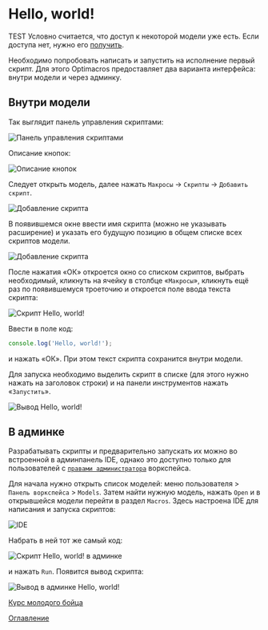 # Hello, world!
TEST
Условно считается, что доступ к некоторой модели уже есть. Если доступа нет, нужно его [получить](../appendix/needHelp.md).

Необходимо попробовать написать и запустить на исполнение первый скрипт. Для этого Optimacros предоставляет два варианта интерфейса: внутри модели и через админку.

## Внутри модели

Так выглядит панель управления скриптами:

![Панель управления скриптами](./pic/hw_toolbarOfScripts.png)

Описание кнопок:

![Описание кнопок](./pic/hw_manualButtons.png)

Следует открыть модель, далее нажать `Макросы` -> `Скрипты` -> `Добавить скрипт`.

![Добавление скрипта](./pic/hw_addScript.png)

В появившемся окне ввести имя скрипта (можно не указывать расширение) и указать его будущую позицию в общем списке всех скриптов модели.

![Добавление скрипта](./pic/hw_addScriptDialog.png)

После нажатия «ОК» откроется окно со списком скриптов, выбрать необходимый, кликнуть на ячейку в столбце «`Макросы`», кликнуть ещё раз по появившемуся троеточию и откроется поле ввода текста скрипта:

![Скрипт Hello, world!](./pic/hw_helloWorldScript.png)

Ввести в поле код:

```js
console.log('Hello, world!');

```

и нажать «ОК». При этом текст скрипта сохранится внутри модели.

Для запуска необходимо выделить скрипт в списке (для этого нужно нажать на заголовок строки) и на панели инструментов нажать «`Запустить`».

![Вывод Hello, world!](./pic/hw_helloWorldOutput.png)

## В админке

Разрабатывать скрипты и предварительно запускать их можно во встроенной в админпанель IDE, однако это доступно только для пользователей с [`правами администратора`](../appendix/needHelp.md) воркспейса.

Для начала нужно открыть список моделей: меню пользователя > `Панель воркспейса` > `Models`. Затем найти нужную модель, нажать `Open` и в открывшейся модели перейти в раздел `Macros`. Здесь настроена IDE для написания и запуска скриптов:

![IDE](./pic/hw_adminIDE.png)

Набрать в ней тот же самый код:

![Скрипт Hello, world! в админке](./pic/hw_adminScriptCode.png)

и нажать `Run`. Появится вывод скрипта:

![Вывод в админке Hello, world!](./pic/hw_helloWorldAdminOutput.png)

[Курс молодого бойца](cookBook.md)

[Оглавление](../README.md)
